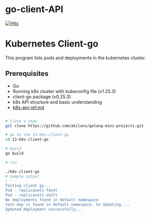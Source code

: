 # go-client-API

[![Hits](https://hits.seeyoufarm.com/api/count/incr/badge.svg?url=https%3A%2F%2Fgithub.com%2Fakilans%2Fgolang-mini-projects%2Ftree%2Fmain%2F13-k8s-client-go&count_bg=%2379C83D&title_bg=%23555555&icon=&icon_color=%23E7E7E7&title=hits&edge_flat=false)](https://hits.seeyoufarm.com)

# Kubernetes Client-go

This program lists pods and deployments in the kubernetes cluster.

## Prerequisites

- Go
- Running k8s cluster with kubeconfig file (v1.25.3)
- client-go package (v0.25.3)
- k8s API structure and basic understanding
- [k8s-api-ref.md](https://github.com/akilans/golang-mini-projects/blob/main/13-k8s-client-go/k8s-api-ref.md)

```bash

# clone a repo
git clone https://github.com/akilans/golang-mini-projects.git

# go to the 13-k8s-client-go
cd 13-k8s-client-go

# build
go build

# run

./k8s-client-go
# Sample output
: '
Testing client go...
Pod - replicaset1-fdz4t
Pod - replicaset1-sb2fz
No deployments found in default namespace
test-dep is found in default namespace. So Updating....
Updated deployment successfully...
'
```
